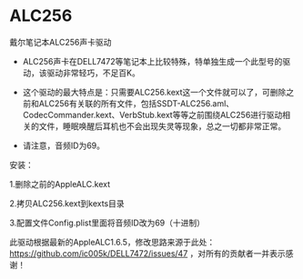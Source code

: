 # ALC256
戴尔笔记本ALC256声卡驱动

* ALC256声卡在DELL7472等笔记本上比较特殊，特单独生成一个此型号的驱动，该驱动非常轻巧，不足百K。

* 这个驱动的最大特点是：只需要ALC256.kext这一个文件就可以了，可删除之前和ALC256有关联的所有文件，包括SSDT-ALC256.aml、CodecCommander.kext、VerbStub.kext等等之前围绕ALC256进行驱动相关的文件，睡眠唤醒后耳机也不会出现失灵等现象，总之一切都非常正常。

* 请注意，音频ID为69。

安装：

1.删除之前的AppleALC.kext

2.拷贝ALC256.kext到kexts目录

3.配置文件Config.plist里面将音频ID改为69（十进制）

此驱动根据最新的AppleALC1.6.5，修改思路来源于此处：https://github.com/ic005k/DELL7472/issues/47  ，对所有的贡献者一并表示感谢！
